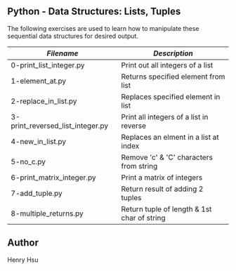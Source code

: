 ## Python - Data Structures: Lists, Tuples

The following exercises are used to learn how to manipulate these sequential data structures for desired output.

|            *Filename*            |              *Description*                 |
|----------------------------------|--------------------------------------------|
| 0-print_list_integer.py          | Print out all integers of a list           |
| 1-element_at.py                  | Returns specified element from list        |
| 2-replace_in_list.py             | Replaces specified element in list         |
| 3-print_reversed_list_integer.py | Print all integers of a list in reverse    |
| 4-new_in_list.py                 | Replaces an elment in a list at index      |
| 5-no_c.py                        | Remove 'c' & 'C' characters from string    |
| 6-print_matrix_integer.py        | Print a matrix of integers                 |
| 7-add_tuple.py                   | Return result of adding 2 tuples           |
| 8-multiple_returns.py            | Return tuple of length & 1st char of string|



## Author
Henry Hsu
